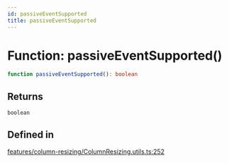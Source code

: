 ```yaml
---
id: passiveEventSupported
title: passiveEventSupported
---
```


# Function: passiveEventSupported()

```ts
function passiveEventSupported(): boolean
```

## Returns

`boolean`

## Defined in

[features/column-resizing/ColumnResizing.utils.ts:252](https://github.com/TanStack/table/blob/main/packages/table-core/src/features/column-resizing/ColumnResizing.utils.ts#L252)
